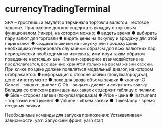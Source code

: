 # currencyTradingTerminal
SPA – простейший эмулятор терминала торговли валютой. Тестовое задание.
Приложение должно содержать вкладку с торговым функционалом (тикер), на котором
можно:
● видеть время
● выбирать пару валют для торговли
● видеть цены на покупку и продажу для этой пары валют
● создавать заявки на покупку или продажуЦены необходимо генерировать случайным образом для всех валютных пар, периодически
необходимо их изменять, имитируя таким образом поведение настоящих цен.
Клиент-серверное взаимодействие не предполагается, все данные хранятся только на время
жизни сессии.
При клике по цене должен появляться модальный диалог, на котором отображается:
● информация о стороне заявки (покупка/продажа), цене и инструменте
● поле для ввода объема заявки
● кнопки:
○ Cancel – закрыть диалог
○ Ok – закрыть диалог и сохранить заявку
Вкладка со списком размещенных заявок содержит таблицу с полями:
● Side - сторона заявки (покупка/продажа)
● Price - цена
● Instrument - торговый инструмент
● Volume - объем заявки
● Timestamp - время создания заявки

Необходимые команды для запуска приложения:
Устанавливаем зависимости: yarn
Запускаем фронт: yarn start
